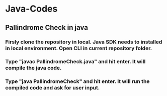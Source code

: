 # Java-Codes

## Pallindrome Check in java
### Firsly clone the repository in local. Java SDK needs to installed in local environment. Open CLI in current repository folder.
### Type "javac PallindromeCheck.java" and hit enter. It will compile the java code.
### Type "java PallindromeCheck" and hit enter. It will run the compiled code and ask for user input.
